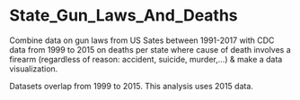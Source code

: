 # State_Gun_Laws_And_Deaths

Combine data on gun laws from US Sates between 1991-2017 with CDC data from 1999 to 2015 on deaths per state where cause of death involves a firearm (regardless of reason: accident, suicide, murder,...) & make a data visualization.

Datasets overlap from 1999 to 2015. This analysis uses 2015 data.

